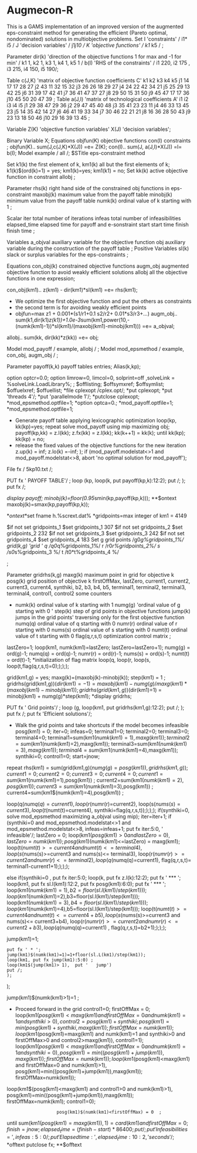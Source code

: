 # Augmecon-R
This is a GAMS implementation of an improved version of the augmented eps-constraint method for generating the efficient (Pareto optimal, nondominated) solutions in multiobjective problems. 
Set
   I 'constraints'         / i1* i5 /
   J 'decision variables'  / j1*j10 /
   K 'objective functions' / k1* k5 /
   ;

Parameter
   dir(k) 'direction of the objective functions 1 for max and -1 for min' / k1 1, k2 1, k3 1, k4 1, k5 1  /
   b(I)   'RHS of the constraints' /  i1 220, i2 175 , i3 215, i4 150, i5 190/;



Table c(J,K) 'matrix of objective function coefficients C'
           k1        k2        k3        k4        k5
j1         14        17        17        28        27
j2         43        11        32        15        32
j3         26        26        18        29        27
j4         24        22        42        34        21
j5         25        29        13        42        25
j6         31        39        17        42        41
j7         36        41        47        37        27
j8         29        50        15        31        50
j9         45        47        17        17        36
j10        45        50        20        47        39
  ;
Table a(J,I) 'matrix of technological coefficients A'
            i1       i2        i3        i4        i5
j1         29        38        47        29        36
j2         29        47        45        40        48
j3         35        41        23        23        11
j4         46        33        13        45        23
j5         14        35        42        14        27
j6         46        41        19        33        34
j7         30        46        22        21        21
j8         16        36        28        50        43
j9         23        13        18        50        46
j10        29        16        39        13        45
;

Variable
  Z(K) 'objective function variables'
   X(J) 'decision variables';

Binary Variable X;
Equations
   objfun(K)    objective functions
   con(I)    constraints
;
objfun(K).. sum(J,c(J,K)*X(J)) =e= Z(K);
con(I).. sum(J, a(J,I)*X(J)) =l= b(I);
Model example / all /;
$STitle eps-constraint method

Set k1(k) the first element of k, km1(k) all but the first elements of k;
k1(k)$(ord(k)=1) = yes; km1(k)=yes; km1(k1) = no;
Set kk(k)     active objective function in constraint allobj  ;

Parameter
   rhs(k)     right hand side of the constrained obj functions in eps-constraint
   maxobj(k)  maximum value from the payoff table
   minobj(k)  minimum value from the payoff table
   numk(k) ordinal value of k starting with 1   ;

Scalar
iter   total number of iterations
infeas total number of infeasibilities
elapsed_time elapsed time for payoff and e-sonstraint
start start time
finish finish time      ;

Variables
   a_objval   auxiliary variable for the objective function
   obj        auxiliary variable during the construction of the payoff table ;
Positive Variables
   sl(k)      slack or surplus variables for the eps-constraints   ;

Equations
   con_obj(k) constrained objective functions
   augm_obj   augmented objective function to avoid weakly efficient solutions
   allobj     all the objective functions in one expression;

con_obj(km1)..   z(km1) - dir(km1)*sl(km1) =e= rhs(km1);

* We optimize the first objective function and put the others as constraints
* the second term is for avoiding weakly efficient points
* objfun=max z1 + 0.001*(s1/r1+0.1 s2/r2+ 0.01*s3/r3+...)
augm_obj..
  sum(k1,dir(k1)*z(k1))+1.0e-3*sum(km1,power(10,-(numk(km1)-1))*sl(km1)/(maxobj(km1)-minobj(km1))) =e= a_objval;

allobj..  sum(kk, dir(kk)*z(kk)) =e= obj;

Model mod_payoff    / example, allobj / ;
Model mod_epsmethod / example, con_obj, augm_obj / ;

Parameter
  payoff(k,k)  payoff tables entries;
Alias(k,kp);

option optcr=0.0;
option limrow=0, limcol=0, solprint=off ,solveLink = %solveLink.LoadLibrary%;
;
$offlisting;
$offsymxref;
$offsymlist;
$offuelxref;
$offuellist;
*file cplexopt /cplex.opt/;
*put cplexopt;
*put 'threads 4'/;
*put 'parallelmode 1'/;
*putclose cplexopt;
*mod_epsmethod.optfile=1;
*option optca=0.;
*mod_payoff.optfile=1;
*mod_epsmethod.optfile=1;

* Generate payoff table applying lexicographic optimization
loop(kp,
  kk(kp)=yes;
  repeat
    solve mod_payoff using mip maximizing obj;
    payoff(kp,kk) = z.l(kk);
    z.fx(kk) = z.l(kk);
    kk(k++1) = kk(k);
  until kk(kp); kk(kp) = no;
* release the fixed values of the objective functions for the new iteration
  z.up(k) = inf; z.lo(k) =-inf;
);
if (mod_payoff.modelstat<>1 and mod_payoff.modelstat<>8, abort 'no optimal solution for mod_payoff');

File fx  / 5kp10.txt /;

PUT fx ' PAYOFF TABLE'/   ;
loop (kp,
        loop(k, put payoff(kp,k):12:2);
        put /;
     );
put fx /;

*display payoff;
minobj(k)=floor(0.95*smin(kp,payoff(kp,k)));
**$ontext
maxobj(k)=smax(kp,payoff(kp,k));

*$ontext
*$set fname h.%scrext.dat%
*gridpoints=max integer of km1 = 4149

$if not set gridpoints_1   $set gridpoints_1 307
$if not set gridpoints_2   $set gridpoints_2  232
$if not set gridpoints_3   $set gridpoints_3  242
$if not set gridpoints_4   $set gridpoints_4  183
Set g grid points /g0*g%gridpoints_1%/
    grid(k,g) 'grid '
     q    /q0*q%gridpoints_1%/
 r     /r0*r%gridpoints_2%/
   s    /s0*s%gridpoints_3 %/
  t     /t0*t%gridpoints_4 %/

   ;


Parameter
    gridrhs(k,g)
    maxg(k) maximum point in grid for objective k
    posg(k) grid position of objective k
    firstOffMax, lastZero,  current1, current2, current3, current4, synthiki, b2, b3, b4, b5, terminal1, terminal2, terminal3, terminal4, control1, control2 some counters
*    numk(k) ordinal value of k starting with 1
    numg(g) 'ordinal value of g starting with 0  '
    step(k) step of grid points in objective functions
    jump(k) jumps in the grid points' traversing only for the first objective function
   numq(q)   ordinal value of q starting with 0
   numr(r)    ordinal value of r starting with 0
   nums(s)   ordinal value of s starting with 0
   numt(t)   ordinal value of t starting with 0
 flag(q,r,s,t)   optimization control matrix
;

lastZero=1; loop(km1, numk(km1)=lastZero; lastZero=lastZero+1); numg(g) = ord(g)-1;
 numq(q) = ord(q)-1;
 numr(r) = ord(r)-1;
 nums(s) = ord(s)-1;
 numt(t) = ord(t)-1;
*initialization of flag matrix
loop(q,
       loop(r,
            loop(s,
                loop(t,flag(q,r,s,t)=0););););

grid(km1,g) = yes;
maxg(k)=(maxobj(k)-minobj(k));
step(km1)   = 1 ;
gridrhs(grid(km1,g))$(dir(km1)=-1) = maxobj(km1) - numg(g)/maxg(km1)*(maxobj(km1)- minobj(km1));
gridrhs(grid(km1,g))$(dir(km1)=1) = minobj(km1) + numg(g)*step(km1);
*display gridrhs;

PUT fx ' Grid points'/   ;
loop (g,
       loop(km1, put gridrhs(km1,g):12:2);
        put /;   );
put fx /;
put fx 'Efficient solutions'/;

* Walk the grid points and take shortcuts if the model becomes infeasible
posg(km1) = 0;
iter=0;
infeas=0;
terminal1=0;
terminal2=0;
terminal3=0;
terminal4=0;
terminal1=sum(km1$(numk(km1)=1),maxg(km1));
terminal2=sum(km1$(numk(km1)=2),maxg(km1));
terminal3=sum(km1$(numk(km1)=3),maxg(km1));
terminal4=sum(km1$(numk(km1)=4),maxg(km1));
 synthiki=0;
  control1=0;
start=jnow;

repeat
  rhs(km1) = sum(grid(km1,g)$(numg(g)=posg(km1)), gridrhs(km1,g));
  current1=0;
  current2=0;
  current3=0;
  current4=0;
  current1=sum(km1$(numk(km1)=1),posg(km1))  ;
  current2=sum(km1$(numk(km1)=2),posg(km1))  ;
  current3=sum(km1$(numk(km1)=3),posg(km1))  ;
  current4=sum(km1$(numk(km1)=4),posg(km1))  ;

 loop(q$(numq(q)=  current1),
       loop(r$(numr(r)=current2),
            loop(s$(nums(s)=current3),
                   loop(t$(numt(t)=current4), synthiki=flag(q,r,s,t)););););
  if(synthiki=0,  solve mod_epsmethod maximizing a_objval using mip);
  iter=iter+1;
  if (synthiki=0 and mod_epsmethod.modelstat<>1 and mod_epsmethod.modelstat<>8,
    infeas=infeas+1;
    put fx iter:5:0, '  infeasible'/;
    lastZero = 0; loop(km1$(posg(km1)>0 and lastZero=0), lastZero=numk(km1));
    posg(km1)$(numk(km1)<=lastZero) = maxg(km1);
   loop(t$(numt(t)>=current4 and numt(t)<=terminal4),
       loop(s$(nums(s)>=current3 and nums(s)<= terminal3),
           loop(r$(numr(r)>=current2 and numr(r)<= terminal2),
               loop(q$(numq(q)=current1), flag(q,r,s,t)= terminal1-current1+1););););

   else if(synthiki=0 ,
    put fx iter:5:0;
    loop(k, put fx z.l(k):12:2);
    put fx ' *** ';
    loop(km1, put fx sl.l(km1):12:2, put fx posg(km1):6:0);
    put fx ' *** ';
   loop(km1$(numk(km1)=1),b2=floor(sl.l(km1)/step(km1)));
   loop(km1$(numk(km1)=2),b3=floor(sl.l(km1)/step(km1)));
   loop(km1$(numk(km1)=3),b4=floor(sl.l(km1)/step(km1)));
   loop(km1$(numk(km1)=4),b5=floor(sl.l(km1)/step(km1)));
   loop(t$(numt(t)>=current4 and numt(t)<= current4+b5),
         loop(s$(nums(s)>=current3 and nums(s)<= current3+b4),
               loop(r$(numr(r)>=current2 and numr(r)<= current2+b3),
                    loop(q$(numq(q)=current1) ,   flag(q,r,s,t)=b2+1););););

   jump(km1)=1;

    put fx ' * ';
    jump(km1)$(numk(km1)=1)=1+floor(sl.L(km1)/step(km1));
    loop(km1, put fx jump(km1):5:0) ;
    loop(km1$(jump(km1)> 1),  put '   jump')
    put /;
    );
   );

 jump(km1)$(numk(km1)>1)=1 ;
* Proceed forward in the grid
  control1=0;
  firstOffMax = 0;
loop(km1$(posg(km1)<maxg(km1) and firstOffMax=0 and numk(km1)=1 and synthiki>0),control2=posg(km1)+synthiki;posg(km1)=min(posg(km1)+synthiki,maxg(km1)); firstOffMax=numk(km1) );
loop(km1$(posg(km1)=maxg(km1) and numk(km1)=1 and synthiki>0 and firstOffMax>0 and control2>maxg(km1)), control1=1);
loop(km1$(posg(km1)<maxg(km1) and firstOffMax=0 and numk(km1)=1 and synthiki=0), posg(km1)=min((posg(km1)+jump(km1)),maxg(km1)); firstOffMax=numk(km1));
loop(km1$(posg(km1)<maxg(km1) and firstOffMax=0 and numk(km1)>1), posg(km1)=min((posg(km1)+jump(km1)),maxg(km1)); firstOffMax=numk(km1));

loop(km1$(posg(km1)<maxg(km1) and control1>0 and numk(km1)>1), posg(km1)=min((posg(km1)+jump(km1)),maxg(km1)); firstOffMax=numk(km1); control1=0);

                       posg(km1)$(numk(km1)<firstOffMax) = 0  ;
until sum(km1$(posg(km1)=maxg(km1)),1)= card(km1) and firstOffMax=0;
finish=jnow;
elapsed_time=(finish-start)*86400;
put /;
put 'Infeasibilities = ', infeas:5:0 /;
put 'Elapsed time: ',elapsed_time:10:2, ' seconds' / ;
*$offtext
putclose fx;
**$offtext

